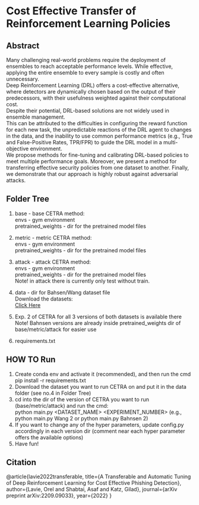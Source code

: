 # Cost Effective Transfer of Reinforcement Learning Policies
## Abstract
Many challenging real-world problems require the deployment of ensembles to reach acceptable performance levels. While effective, applying the entire ensemble to every sample is costly and often unnecessary. <br>
Deep Reinforcement Learning (DRL) offers a cost-effective alternative, where detectors are dynamically chosen based on the output of their predecessors, with their usefulness weighted against their computational cost. <br>
Despite their potential, DRL-based solutions are not widely used in ensemble management. <br>
This can be attributed to the difficulties in configuring the reward function for each new task, the unpredictable reactions of the DRL agent to changes in the data, and the inability to use common performance metrics (e.g., True and False-Positive Rates, TPR/FPR) to guide the DRL model in a multi-objective environment. <br> 
We propose methods for fine-tuning and calibrating DRL-based policies to meet multiple performance goals. Moreover, we present a method for transferring effective security policies from one dataset to another. Finally, we demonstrate that our approach is highly robust against adversarial attacks. <br>

## Folder Tree
1. base - base CETRA method: <br>
envs - gym environment<br>
pretrained_weights - dir for the pretrained model files <br>

2. metric - metric CETRA method: <br>
envs - gym environment<br>
pretrained_weights - dir for the pretrained model files <br>

3. attack - attack CETRA method: <br>
envs - gym environment<br>
pretrained_weights - dir for the pretrained model files <br>
Note! in attack there is currently only test without train. <br>

4. data - dir for Bahsen/Wang dataset file <br>
Download the datasets: <br>
[Click Here](https://drive.google.com/drive/folders/1rg5Fs638uM2eei5Z9o0xbDMTkKSkgXuB?usp=sharing) <br>

5. Exp. 2 of CETRA for all 3 versions of both datasets is available there <br>
Note! Bahnsen versions are already inside pretrained_weights dir of base/metric/attack for easier use  <br>

6. requirements.txt <br>

## HOW TO Run

1. Create conda env and activate it (recommended), and then run the cmd pip install -r requirements.txt <br>
2. Download the dataset you want to run CETRA on and put it in the data folder (see no.4 in Folder Tree)  <br>
3. cd into the dir of the version of CETRA you want to run (base/metric/attack) and run the cmd: <br>
	python main.py <DATASET_NAME> <EXPERIMENT_NUMBER> (e.g., python main.py Wang 2 or python main.py Bahnsen 2)<br>
4. If you want to change any of the hyper parameters, update config.py accordingly in each version dir (comment near each hyper parameter offers the available options) <br>
5. Have fun!

## Citation
@article{lavie2022transferable,
  title={A Transferable and Automatic Tuning of Deep Reinforcement Learning for Cost Effective Phishing Detection},
  author={Lavie, Orel and Shabtai, Asaf and Katz, Gilad},
  journal={arXiv preprint arXiv:2209.09033},
  year={2022}
}



